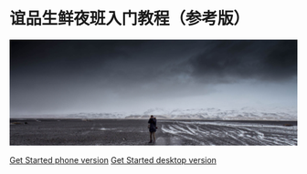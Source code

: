 # 谊品生鲜夜班入门教程（参考版）
![](./resources/pic/common/coverpage.jpg)

[Get Started phone version](https://hanwall.github.io/WORKFLOWS4COMPANY/phone_index.html)  [Get Started desktop version](./index.md)


